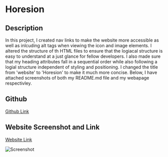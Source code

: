 # Horesion

## Description
In this  project, I created nav links to make the website more accessible as well as inlcuding alt tags when viewing the icon and image elements. I altered the structure of th HTML files to ensure that the logiacal structure is easy to understand at a just glance for fellow developers. I also made sure that my heading attributes fall in a sequential order while also following a logial structure independent of styling and positioning. I changed the title from 'website' to 'Horesion' to make it much more concise. Below, I have attached screenshots of both my README.md file and my webapage respectivley.


## Github

[Github Link](https://github.com/NazKena/html_horesion)


## Website Screenshot and Link

[Website Link](http://127.0.0.1:5501/02-Challenge/Develop/index.html)

![Screenshot](./02-Challenge/Develop/assets/images/127.0.0.1_5500_02-Challenge_Develop_index.html.png)


